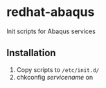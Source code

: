 # redhat-abaqus
Init scripts for Abaqus services

## Installation

1. Copy scripts to `/etc/init.d/`
1. chkconfig *servicename* on
